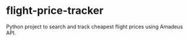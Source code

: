 # flight-price-tracker
Python project to search and track cheapest flight prices using Amadeus API.
